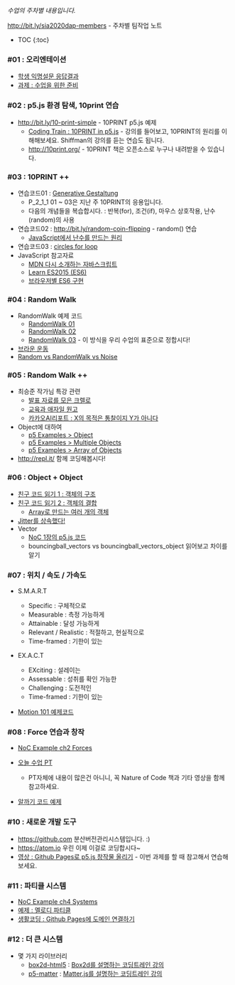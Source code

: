 *수업의 주차별 내용입니다.*

<http://bit.ly/sia2020dap-members> - 주차별 팀작업 노트

 * TOC
{:toc}

### #01 : 오리엔테이션
 * [학생 익명설문 응답결과](https://docs.google.com/forms/d/18Xom4iGPhUbJ1pilxJVr9zyXAyzG9mUvkywvBQXoxDU/viewanalytics)
 * [과제 : 수업을 위한 준비](homework.md)

### #02 : p5.js 환경 탐색, 10print 연습
 * <http://bit.ly/10-print-simple> - 10PRINT p5.js 예제
   * [Coding Train : 10PRINT in p5.js](https://youtu.be/bEyTZ5ZZxZs) - 강의를 들어보고, 10PRINT의 원리를 이해해보세요. Shiffman의 강의를 듣는 연습도 됩니다.
   * <http://10print.org/> - 10PRINT 책은 오픈소스로 누구나 내려받을 수 있습니다.

### #03 : 10PRINT ++
 * 연습코드01 : [Generative Gestaltung](http://www.generative-gestaltung.de/2/)
   * P_2_1_1 01 ~ 03은 지난 주 10PRINT의 응용입니다.
   * 다음의 개념들을 복습합시다. : 반복(for), 조건(if), 마우스 상호작용, 난수(random)의 사용
 * 연습코드02 : http://bit.ly/random-coin-flipping - random() 연습
   * [JavaScript에서 난수를 만드는 원리](https://hackernoon.com/how-does-javascripts-math-random-generate-random-numbers-ef0de6a20131)
 * 연습코드03 : [circles for loop](https://editor.p5js.org/picxenk@gmail.com/sketches/J7LdllkTh)
 * JavaScript 참고자료
   * [MDN 다시 소개하는 자바스크립트](https://developer.mozilla.org/en-US/docs/Web/JavaScript/A_re-introduction_to_JavaScript)
   * [Learn ES2015 (ES6)](https://babeljs.io/docs/en/learn)
   * [브라우저별 ES6 구현](http://kangax.github.io/compat-table/es6/)

### #04 : Random Walk
 * RandomWalk 예제 코드
   * [RandomWalk 01](https://editor.p5js.org/picxenk@gmail.com/sketches/ejxF-rYAP)
   * [RandomWalk 02](https://editor.p5js.org/picxenk@gmail.com/sketches/kl2xkLHQZ)
   * [RandomWalk 03](https://editor.p5js.org/picxenk@gmail.com/sketches/apa77mb1z) - 이 방식을 우리 수업의 표준으로 정합시다!
 * [브라운 운동](https://ko.wikipedia.org/wiki/%EB%B8%8C%EB%9D%BC%EC%9A%B4_%EC%9A%B4%EB%8F%99)
 * [Random vs RandomWalk vs Noise](https://editor.p5js.org/picxenk@gmail.com/sketches/vU66CoHcP)

### #05 : Random Walk ++
 * 최승준 작가님 특강 관련
   * [발표 자료를 모은 크렐로](https://trello.com/b/pbUGjotz/%EB%B0%9C%ED%91%9C)
   * [교육과 애자일 원고](https://docs.google.com/document/d/1rhHV8mowkq8DpKTefUxUNIi84VHMR3gCZDp0WWHtmxQ/edit?usp=sharing)
   * [카카오AI리포트 : X의 목적은 통찰이지 Y가 아니다](https://brunch.co.kr/@kakao-it/159)
 * Object에 대하여
   * [p5 Examples > Object](https://p5js.org/examples/objects-objects.html)
   * [p5 Examples > Multiple Objects](https://p5js.org/examples/objects-multiple-objects.html)
   * [p5 Examples > Array of Objects](https://p5js.org/examples/objects-array-of-objects.html)
 * <http://repl.it/> 함께 코딩해봅시다!

### #06 : Object + Object
 * [친구 코드 읽기 1 : 객체의 구조](https://repl.it/@arianans03255/VacantSlushyProlog#index.html)
 * [친구 코드 읽기 2 : 객체의 결합](https://repl.it/@answnsgud19/Team-3#script.js)
   * [Array로 만드는 여러 개의 객체](https://p5js.org/examples/objects-array-of-objects.html)
 * [Jitter를 상속했다!](https://editor.p5js.org/picxenk@gmail.com/sketches/IKiaJulGV)
 * Vector
   * [NoC 1장의 p5.js 코드](https://github.com/nature-of-code/noc-examples-p5.js/tree/master/chp01_vectors)
   * bouncingball_vectors vs bouncingball_vectors_object 읽어보고 차이를 알기

### #07 : 위치 / 속도 / 가속도
 * S.M.A.R.T
   * Specific : 구체적으로
   * Measurable : 측정 가능하게
   * Attainable : 달성 가능하게
   * Relevant / Realistic : 적절하고, 현실적으로
   * Time-framed : 기한이 있는

 * EX.A.C.T
   * EXciting : 설레이는
   * Assessable : 성취를 확인 가능한
   * Challenging : 도전적인
   * Time-framed : 기한이 있는

 * [Motion 101 예제코드](https://github.com/nature-of-code/noc-examples-p5.js/tree/master/chp01_vectors/NOC_1_07_motion101)

### #08 : Force 연습과 창작
 * [NoC Example ch2 Forces](https://github.com/nature-of-code/noc-examples-p5.js/tree/master/chp02_forces)

 * [오늘 수업 PT](https://www.dropbox.com/s/4v7wwwnm1nw1828/SIA_NoC_w08.pdf?dl=0)
   * PT자체에 내용이 많은건 아니니, 꼭 Nature of Code 책과 기타 영상을 함께 참고하세요.
 * [알까기 코드 예제](https://editor.p5js.org/picxenk@gmail.com/sketches/aGuTZ7j4K)

### #10 : 새로운 개발 도구
 * <https://github.com> 분산버전관리시스템입니다. :)
 * <https://atom.io> 우린 이제 이걸로 코딩합시다~
 * [영상 : Github Pages로 p5.js 창작물 올리기](https://youtu.be/DQpdaC3tgs4) - 이번 과제를 할 때 참고해서 연습해보세요.

### #11 : 파티클 시스템
 * [NoC Example ch4 Systems](https://github.com/nature-of-code/noc-examples-p5.js/tree/master/chp04_systems)
 * [예제 : 멜로디 파티클](https://editor.p5js.org/picxenk@gmail.com/sketches/N6Sm6mJX0)
 * [생활코딩 : Github Pages에 도메인 연결하기](https://opentutorials.org/course/3276/20315)

### #12 : 더 큰 시스템
 * 몇 가지 라이브러리
   * [box2d-html5](https://github.com/nature-of-code/noc-examples-p5.js/tree/master/chp05_libraries/box2d-html5) : [Box2d를 설명하는 코딩트레인 강의](https://www.youtube.com/playlist?list=PLRqwX-V7Uu6Zy4FyZtCHsZc_K0BrXzxfE)
   * [p5-matter](https://github.com/b-g/p5-matter-examples) : [Matter.js를 설명하는 코딩트레인 강의](https://www.youtube.com/playlist?list=PLRqwX-V7Uu6bLh3T_4wtrmVHOrOEM1ig_)
